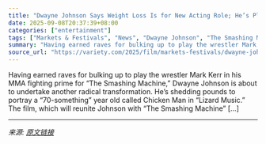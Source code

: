 ```yaml
---
title: "Dwayne Johnson Says Weight Loss Is for New Acting Role; He’s Playing a 70-Year-Old Man Whose Best Friend Is a Chicken: ‘I Still Have a Long Way to Go’"
date: 2025-09-08T20:37:39+08:00
categories: ["entertainment"]
tags: ["Markets & Festivals", "News", "Dwayne Johnson", "The Smashing Machine", "Toronto Film Festival"]
summary: "Having earned raves for bulking up to play the wrestler Mark Kerr in his MMA fighting prime for &#8220;The Smashing Machine,&#8221; Dwayne Johnson is about to undertake another radical transformation."
source_url: "https://variety.com/2025/film/markets-festivals/dwayne-johnson-weight-loss-chicken-man-movie-1236512134/"
---
```


Having earned raves for bulking up to play the wrestler Mark Kerr in his MMA fighting prime for &#8220;The Smashing Machine,&#8221; Dwayne Johnson is about to undertake another radical transformation. He&#8217;s shedding pounds to portray a &#8220;70-something&#8221; year old called Chicken Man in &#8220;Lizard Music.&#8221; The film, which will reunite Johnson with &#8220;The Smashing Machine&#8221; [&#8230;]

---

*来源: [原文链接](https://variety.com/2025/film/markets-festivals/dwayne-johnson-weight-loss-chicken-man-movie-1236512134/)*
